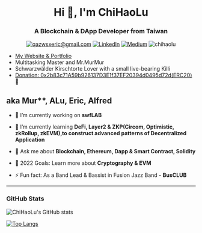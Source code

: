 <h1 align="center">Hi 👋, I'm ChiHaoLu</h1>
<h3 align="center">A Blockchain & DApp Developer from Taiwan</h3>

<p align="center">
	<a href="mailto:qazwsxeric@gmail.com?subject=Github%20Visitor&body=Hi%20Ohidur,..."><img src="http://img.shields.io/badge/qazwsxeric@gmail.com-_?label=Send%20Mail&style=social&logo=gmail" alt="qazwsxeric@gmail.com"></a>
	<a href="https://www.linkedin.com/in/ChiHaoLu"><img src="https://img.shields.io/badge/-CHI-HAO(Alfred,Eric)LU-_?label=LinkedIn&style=social&logo=linkedin" alt="LinkedIn"></a>
	<a href="https://medium.com/@ChiHaoLu"><img src="http://img.shields.io/badge/-@ChiHaoLu-_?label=Medium&style=social&logo=medium" alt="Medium"></a>
  <img src="https://komarev.com/ghpvc/?username=chihaolu&label=Profile%20views&color=0e75b6&style=flat" alt="chihaolu" />
</p>

- [My Website & Portfolio](https://chihaolu.me)
- Multitasking Master and Mr.MurMur
- Schwarzwälder Kirschtorte Lover with a small live-bearing Killi
- [Donation: 0x2b83c71A59b926137D3E1f37EF20394d0495d72d(ERC20)](https://etherscan.io/address/0x2b83c71A59b926137D3E1f37EF20394d0495d72d) 🤣

## aka Mur**, ALu, Eric, Alfred

- 🔭 I’m currently working on **swfLAB**

- 🌱 I’m currently learning **DeFi, Layer2 & ZKP(Circom, Optimistic, zkRollup, zkEVM),to construct advanced patterns of Decentralized Application**

- 💬 Ask me about **Blockchain, Ethereum, Dapp & Smart Contract, Solidity**

- 🥅 2022 Goals: Learn more about **Cryptography & EVM**

- ⚡ Fun fact: As a Band Lead & Bassist in Fusion Jazz Band - **BusCLUB**


---

### GitHub Stats


![ChiHaoLu's GitHub stats](https://github-readme-stats.vercel.app/api?username=ChiHaoLu&show_icons=true&theme=cobalt)

[![Top Langs](https://github-readme-stats.vercel.app/api/top-langs/?username=ChihaoLu&layout=compact&hide=jupyter%20notebook,html)](https://github.com/anuraghazra/github-readme-stats)

